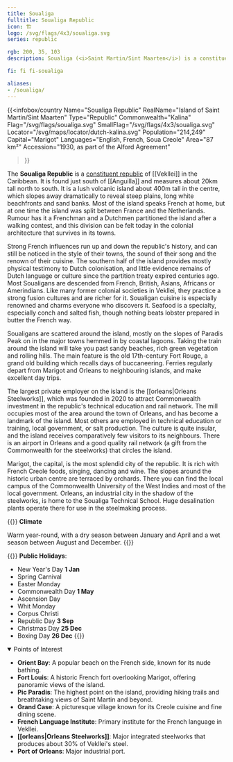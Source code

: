 ```yaml
---
title: Soualiga
fulltitle: Soualiga Republic
icon: 🏗️
logo: /svg/flags/4x3/soualiga.svg
series: republic

rgb: 200, 35, 103
description: Soualiga (<i>Saint Martin/Sint Maarten</i>) is a constituent republic of Vekllei located in the Lesser Antilles of the Caribbean Sea.

fi: fi fi-soualiga

aliases:
- /soualiga/
---
```

{{<infobox/country
	 Name="Soualiga Republic"
	 RealName="Island of Saint Martin/Sint Maarten"
	 Type="Republic"
	 Commonwealth="Kalina"
	 Flag="/svg/flags/soualiga.svg"
	 SmallFlag="/svg/flags/4x3/soualiga.svg"
	 Locator="/svg/maps/locator/dutch-kalina.svg"
	 Population="214,249"
	 Capital="Marigot"
	 Languages="English, French, Soua Creole"
	 Area="87 km²"
	 Accession="1930, as part of the Alford Agreement"
 >}}

The <span class="fi fi-soualiga"></span> **Soualiga Republic** is a [constituent republic](/republics/) of [[Vekllei]] in the Caribbean. It is found just south of [[Anguilla]] and measures about 20km tall north to south. It is a lush volcanic island about 400m tall in the centre, which slopes away dramatically to reveal steep plains, long white beachfronts and sand banks. Most of the island speaks French at home, but at one time the island was split between France and the Netherlands. Rumour has it a Frenchman and a Dutchmen partitioned the island after a walking contest, and this division can be felt today in the colonial architecture that survives in its towns.

Strong French influences run up and down the republic's history, and can still be noticed in the style of their towns, the sound of their song and the renown of their cuisine. The southern half of the island provides mostly physical testimony to Dutch colonisation, and little evidence remains of Dutch language or culture since the partition treaty expired centuries ago. Most Soualigans are descended from French, British, Asians, Africans or Amerindians. Like many former colonial societies in Vekllei, they practice a strong fusion cultures and are richer for it. Soualigan cuisine is especially renowned and charms everyone who discovers it. Seafood is a specialty, especially conch and salted fish, though nothing beats lobster prepared in butter the French way.

Soualigans are scattered around the island, mostly on the slopes of Paradis Peak on in the major towns hemmed in by coastal lagoons. Taking the train around the island will take you past sandy beaches, rich green vegetation and rolling hills. The main feature is the old 17th-century Fort Rouge, a grand old building which recalls days of buccaneering. Ferries regularly depart from Marigot and Orleans to neighbouring islands, and make excellent day trips.

The largest private employer on the island is the [[orleans|Orleans Steelworks]], which was founded in 2020 to attract Commonwealth investment in the republic's technical education and rail network. The mill occupies most of the area around the town of Orleans, and has become a landmark of the island. Most others are employed in technical education or training, local government, or salt production. The culture is quite insular, and the island receives comparatively few visitors to its neighbours. There is an airport in Orleans and a good quality rail network (a gift from the Commonwealth for the steelworks) that circles the island. 

Marigot, the capital, is the most splendid city of the republic. It is rich with French Creole foods, singing, dancing and wine. The slopes around the historic urban centre are terraced by orchards. There you can find the local campus of the Commonwealth University of the West Indies and most of the local government. Orleans, an industrial city in the shadow of the steelworks, is home to the Soualiga Technical School. Huge desalination plants operate there for use in the steelmaking process.

{{<note table>}}
**Climate**

Warm year-round, with a dry season between January and April and a wet season between August and December.
{{</note>}}

{{<note table>}}
**Public Holidays**:

* New Year's Day **1 Jan**
* Spring Carnival
* Easter Monday
* Commonwealth Day **1 May**
* Ascension Day
* Whit Monday
* Corpus Christi
* Republic Day **3 Sep**
* Christmas Day **25 Dec**
* Boxing Day **26 Dec**
{{</note>}}

<details open>
<summary>Points of Interest</summary>
 
- **Orient Bay**: A popular beach on the French side, known for its nude bathing.  
- **Fort Louis**: A historic French fort overlooking Marigot, offering panoramic views of the island.  
- **Pic Paradis**: The highest point on the island, providing hiking trails and breathtaking views of Saint Martin and beyond.   
- **Grand Case**: A picturesque village known for its Creole cuisine and fine dining scene.  
- **French Language Institute**: Primary institute for the French language in Vekllei.
- **[[orleans|Orleans Steelworks]]**: Major integrated steelworks that produces about 30% of Vekllei's steel.
- **Port of Orleans**: Major industrial port.  
</details>




